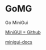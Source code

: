 # GoMG
Go MiniGui

[MiniGUI = Github ](https://github.com/VincentWei/MiniGUI)

[minigui-docs](https://github.com/VincentWei/minigui-docs)
